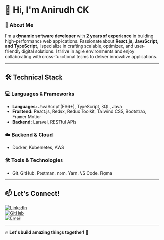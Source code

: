 # 👋 Hi, I'm Anirudh CK  

### 🚀 About Me  
I'm a **dynamic software developer** with **2 years of experience** in building high-performance web applications. Passionate about **React.js, JavaScript, and TypeScript**, I specialize in crafting scalable, optimized, and user-friendly digital solutions. I thrive in agile environments and enjoy collaborating with cross-functional teams to deliver innovative applications.  

---

## 🛠️ Technical Stack  

### **💻 Languages & Frameworks**  
- **Languages:** JavaScript (ES6+), TypeScript, SQL, Java   
- **Frontend:** React.js, Redux, Redux Toolkit, Tailwind CSS, Bootstrap, Framer Motion  
- **Backend:** Laravel, RESTful APIs  

### **☁️ Backend & Cloud**  
- Docker, Kubernetes, AWS  

### **🛠️ Tools & Technologies**  
- Git, GitHub, Postman, npm, Yarn, VS Code, Figma  

---

## 📫 Let's Connect!  
[![LinkedIn](https://img.shields.io/badge/LinkedIn-0A66C2?style=for-the-badge&logo=linkedin&logoColor=white)](https://linkedin.com/in/your-profile)  
[![GitHub](https://img.shields.io/badge/GitHub-181717?style=for-the-badge&logo=github&logoColor=white)](https://github.com/your-github-username)  
[![Email](https://img.shields.io/badge/Email-DC4E41?style=for-the-badge&logo=gmail&logoColor=white)](mailto:ckanirudh99@gmail.com)  

---

🔥 **Let's build amazing things together!** 🚀  

